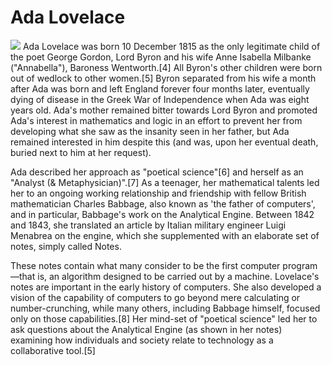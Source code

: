 # Ada Lovelace
![](https://en.wikipedia.org/wiki/File:Ada_Lovelace_portrait.jpg)
Ada Lovelace was born 10 December 1815 as the only legitimate child of the poet George Gordon, Lord Byron and his wife Anne Isabella Milbanke ("Annabella"), Baroness Wentworth.[4] All Byron's other children were born out of wedlock to other women.[5] Byron separated from his wife a month after Ada was born and left England forever four months later, eventually dying of disease in the Greek War of Independence when Ada was eight years old. Ada's mother remained bitter towards Lord Byron and promoted Ada's interest in mathematics and logic in an effort to prevent her from developing what she saw as the insanity seen in her father, but Ada remained interested in him despite this (and was, upon her eventual death, buried next to him at her request).

Ada described her approach as "poetical science"[6] and herself as an "Analyst (& Metaphysician)".[7] As a teenager, her mathematical talents led her to an ongoing working relationship and friendship with fellow British mathematician Charles Babbage, also known as 'the father of computers', and in particular, Babbage's work on the Analytical Engine. Between 1842 and 1843, she translated an article by Italian military engineer Luigi Menabrea on the engine, which she supplemented with an elaborate set of notes, simply called Notes.

These notes contain what many consider to be the first computer program—that is, an algorithm designed to be carried out by a machine. Lovelace's notes are important in the early history of computers. She also developed a vision of the capability of computers to go beyond mere calculating or number-crunching, while many others, including Babbage himself, focused only on those capabilities.[8] Her mind-set of "poetical science" led her to ask questions about the Analytical Engine (as shown in her notes) examining how individuals and society relate to technology as a collaborative tool.[5]
